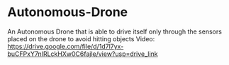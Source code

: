 # Autonomous-Drone
An Autonomous Drone that is able to drive itself only through the sensors placed on the drone to avoid hitting objects
Video: https://drive.google.com/file/d/1d7l7yx-buCFPxY7nIRLckHXw0C6fajle/view?usp=drive_link
